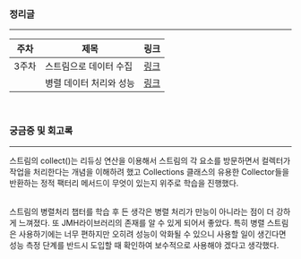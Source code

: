 ### 정리글
---
|주차|제목|링크|
|---|---|---|
|3주차|스트림으로 데이터 수집|[링크](https://velog.io/@ljo_0920/%EB%AA%A8%EB%8D%98-%EC%9D%B8-%EC%9E%90%EB%B0%94-%EC%95%A1%EC%85%98-%EC%8A%A4%ED%8A%B8%EB%A6%BC%EC%9C%BC%EB%A1%9C-%EB%8D%B0%EC%9D%B4%ED%84%B0-%EC%88%98%EC%A7%91)|
| |병렬 데이터 처리와 성능|[링크](https://velog.io/@ljo_0920/%EB%AA%A8%EB%8D%98-%EC%9D%B8-%EC%9E%90%EB%B0%94-%EC%95%A1%EC%85%98-%EB%B3%91%EB%A0%AC-%EB%8D%B0%EC%9D%B4%ED%84%B0-%EC%B2%98%EB%A6%AC%EC%99%80-%EC%84%B1%EB%8A%A5)|

</br>

### 궁금증 및 회고록
---
스트림의 collect()는 리듀싱 연산을 이용해서 스트림의 각 요소를 방문하면서 컬렉터가 작업을 처리한다는 개념을 이해하려 했고
Collections 클래스의 유용한 Collector들을 반환하는 정적 팩터리 메서드이 무엇이 있는지 위주로 학습을 진행했다.


</br>
스트림의 병렬처리 챕터를 학습 후 든 생각은 병렬 처리가 만능이 아니라는 점이 더 강하게 느껴졌다. 또 JMH라이브러리의 존재를 알 수 있게 되어서 좋았다. 특히 병렬 스트림은 사용하기에는 너무 편하지만 오히려 성능이 악화될 수 있으니 사용할 일이 생긴다면 성능 측정 단계를 반드시 도입할 때 확인하여 보수적으로 사용해야 겠다고 생각했다.